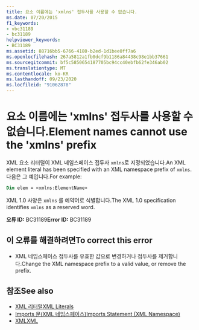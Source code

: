 ```yaml
---
title: 요소 이름에는 'xmlns' 접두사를 사용할 수 없습니다.
ms.date: 07/20/2015
f1_keywords:
- vbc31189
- bc31189
helpviewer_keywords:
- BC31189
ms.assetid: 88716bb5-6766-4180-b2ed-1d1bee0ff7a6
ms.openlocfilehash: 267a5812a1fb0dcf9b1186a84438c98e1bb37661
ms.sourcegitcommit: bf5c5850654187705bc94cc40ebfb62fe346ab02
ms.translationtype: MT
ms.contentlocale: ko-KR
ms.lasthandoff: 09/23/2020
ms.locfileid: "91062878"
---
```

# <a name="element-names-cannot-use-the-xmlns-prefix"></a><span data-ttu-id="07e81-102">요소 이름에는 'xmlns' 접두사를 사용할 수 없습니다.</span><span class="sxs-lookup"><span data-stu-id="07e81-102">Element names cannot use the 'xmlns' prefix</span></span>

<span data-ttu-id="07e81-103">XML 요소 리터럴이 XML 네임스페이스 접두사 `xmlns`로 지정되었습니다.</span><span class="sxs-lookup"><span data-stu-id="07e81-103">An XML element literal has been specified with an XML namespace prefix of `xmlns`.</span></span> <span data-ttu-id="07e81-104">다음은 그 예입니다.</span><span class="sxs-lookup"><span data-stu-id="07e81-104">For example:</span></span>  
  
```vb  
Dim elem = <xmlns:ElementName>  
```  
  
 <span data-ttu-id="07e81-105">XML 1.0 사양은 `xmlns` 를 예약어로 식별합니다.</span><span class="sxs-lookup"><span data-stu-id="07e81-105">The XML 1.0 specification identifies `xmlns` as a reserved word.</span></span>  
  
 <span data-ttu-id="07e81-106">**오류 ID:** BC31189</span><span class="sxs-lookup"><span data-stu-id="07e81-106">**Error ID:** BC31189</span></span>  
  
## <a name="to-correct-this-error"></a><span data-ttu-id="07e81-107">이 오류를 해결하려면</span><span class="sxs-lookup"><span data-stu-id="07e81-107">To correct this error</span></span>  
  
- <span data-ttu-id="07e81-108">XML 네임스페이스 접두사를 유효한 값으로 변경하거나 접두사를 제거합니다.</span><span class="sxs-lookup"><span data-stu-id="07e81-108">Change the XML namespace prefix to a valid value, or remove the prefix.</span></span>  
  
## <a name="see-also"></a><span data-ttu-id="07e81-109">참조</span><span class="sxs-lookup"><span data-stu-id="07e81-109">See also</span></span>

- [<span data-ttu-id="07e81-110">XML 리터럴</span><span class="sxs-lookup"><span data-stu-id="07e81-110">XML Literals</span></span>](../language-reference/xml-literals/index.md)
- [<span data-ttu-id="07e81-111">Imports 문(XML 네임스페이스)</span><span class="sxs-lookup"><span data-stu-id="07e81-111">Imports Statement (XML Namespace)</span></span>](../language-reference/statements/imports-statement-xml-namespace.md)
- [<span data-ttu-id="07e81-112">XML</span><span class="sxs-lookup"><span data-stu-id="07e81-112">XML</span></span>](../programming-guide/language-features/xml/index.md)

